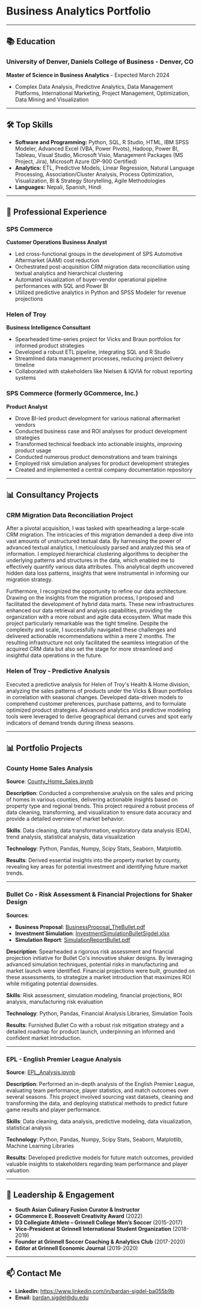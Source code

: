 
# Business Analytics Portfolio

---

## 📚 Education

### **University of Denver, Daniels College of Business** - Denver, CO
**Master of Science in Business Analytics** - Expected March 2024
- Complex Data Analysis, Predictive Analytics, Data Management Platforms, International Marketing, Project Management, Optimization, Data Mining and Visualization

---

## 🛠️ Top Skills

- **Software and Programming:** Python, SQL, R Studio, HTML, IBM SPSS Modeler, Advanced Excel (VBA, Power Pivots), Hadoop, Power BI, Tableau, Visual Studio, Microsoft Visio, Management Packages (MS Project, Jira), Microsoft Azure (DP-900 Certified)
- **Analytics:** ETL, Predictive Models, Linear Regression, Natural Language Processing, Association/Cluster Analysis, Process Optimization, Visualization, BI & Strategy Storytelling, Agile Methodologies
- **Languages:** Nepali, Spanish, Hindi

---

## 💼 Professional Experience

### **SPS Commerce**
**Customer Operations Business Analyst**
- Led cross-functional groups in the development of SPS Automotive Aftermarket (AAM) cost reduction
- Orchestrated post-acquisition CRM migration data reconciliation using textual analytics and hierarchical clustering
- Automated visualization of buyer-vendor operational pipeline performances with SQL and Power BI
- Utilized predictive analytics in Python and SPSS Modeler for revenue projections

### **Helen of Troy**
**Business Intelligence Consultant**
- Spearheaded time-series project for Vicks and Braun portfolios for informed product strategies
- Developed a robust ETL pipeline, integrating SQL and R Studio
- Streamlined data management processes, reducing project delivery timeline
- Collaborated with stakeholders like Nielsen & IQVIA for robust reporting systems

### **SPS Commerce (formerly GCommerce, Inc.)**
**Product Analyst**
- Drove BI-led product development for various national aftermarket vendors
- Conducted business case and ROI analyses for product development strategies
- Transformed technical feedback into actionable insights, improving product usage
- Conducted numerous product demonstrations and team trainings
- Employed risk simulation analyses for product development strategies
- Created and implemented a central company documentation repository

---

## 📊 Consultancy Projects

### CRM Migration Data Reconciliation Project

After a pivotal acquisition, I was tasked with spearheading a large-scale CRM migration. The intricacies of this migration demanded a deep dive into vast amounts of unstructured textual data. By harnessing the power of advanced textual analytics, I meticulously parsed and analyzed this sea of information. I employed hierarchical clustering algorithms to decipher the underlying patterns and structures in the data, which enabled me to effectively quantify various data attributes. This analytical depth uncovered hidden data loss patterns, insights that were instrumental in informing our migration strategy.

Furthermore, I recognized the opportunity to refine our data architecture. Drawing on the insights from the migration process, I proposed and facilitated the development of hybrid data marts. These new infrastructures enhanced our data retrieval and analysis capabilities, providing the organization with a more robust and agile data ecosystem. What made this project particularly remarkable was the tight timeline. Despite the complexity and scale, I successfully navigated these challenges and delivered actionable recommendations within a mere 2 months. The resulting infrastructure not only facilitated the seamless integration of the acquired CRM data but also set the stage for more streamlined and insightful data operations in the future.

### Helen of Troy - Predictive Analysis
Executed a predictive analysis for Helen of Troy's Health & Home division, analyzing the sales patterns of products under the Vicks & Braun portfolios in correlation with seasonal changes. Developed data-driven models to comprehend customer preferences, purchase patterns, and to formulate optimized product strategies. Advanced analytics and predictive modeling tools were leveraged to derive geographical demand curves and spot early indicators of demand trends during illness seasons.

---

## 📊 Portfolio Projects

### County Home Sales Analysis

**Source**: [County_Home_Sales.ipynb](#)

**Description**: Conducted a comprehensive analysis on the sales and pricing of homes in various counties, delivering actionable insights based on property type and regional trends. This project required a robust process of data cleaning, transforming, and visualization to ensure data accuracy and provide a detailed overview of market behavior.

**Skills**: Data cleaning, data transformation, exploratory data analysis (EDA), trend analysis, statistical analysis, data visualization

**Technology**: Python, Pandas, Numpy, Scipy Stats, Seaborn, Matplotlib.

**Results**: Derived essential insights into the property market by county, revealing key areas for potential investment and identifying future market trends.

---

### Bullet Co - Risk Assessment & Financial Projections for Shaker Design

**Sources**:
- **Business Proposal**: [BusinessProposal_TheBullet.pdf](https://BardanSigdel.github.io/projects/BusinessProposal_TheBullet.pdf)
- **Investment Simulation**: [InvestmentSimulationBulletSigdel.xlsx](https://BardanSigdel.github.io/projects/InvestmentSimulationBulletSigdel.xlsx)
- **Simulation Report**: [SimulationReportBullet.pdf](https://BardanSigdel.github.io/tree/main/projects/SimulationReportBullet.pdf)

**Description**: Spearheaded a rigorous risk assessment and financial projection initiative for Bullet Co's innovative shaker designs. By leveraging advanced simulation techniques, potential risks in manufacturing and market launch were identified. Financial projections were built, grounded on these assessments, to strategize a market introduction that maximizes ROI while mitigating potential downsides.

**Skills**: Risk assessment, simulation modeling, financial projections, ROI analysis, manufacturing risk evaluation

**Technology**: Python, Pandas, Financial Analysis Libraries, Simulation Tools

**Results**: Furnished Bullet Co with a robust risk mitigation strategy and a detailed roadmap for product launch, underpinning an informed and confident market introduction.

---

### EPL - English Premier League Analysis

**Source**: [EPL_Analysis.ipynb](#)

**Description**: Performed an in-depth analysis of the English Premier League, evaluating team performance, player statistics, and match outcomes over several seasons. This project involved sourcing vast datasets, cleaning and transforming the data, and deploying statistical methods to predict future game results and player performance.

**Skills**: Data cleaning, data analysis, predictive modeling, data visualization, statistical analysis

**Technology**: Python, Pandas, Numpy, Scipy Stats, Seaborn, Matplotlib, Machine Learning Libraries

**Results**: Developed predictive models for future match outcomes, provided valuable insights to stakeholders regarding team performance and player valuation.

---

## 🌟 Leadership & Engagement

- **South Asian Culinary Fusion Curator & Instructor**
- **GCommerce E. Roosevelt Creativity Award** (2022)
- **D3 Collegiate Athlete – Grinnell College Men’s Soccer** (2015-2017)
- **Vice-President at Grinnell International Student Organization** (2018-2019)
- **Founder at Grinnell Soccer Coaching & Analytics Club** (2017-2020)
- **Editor at Grinnell Economic Journal** (2019-2020)

---

## 📫 Contact Me

- **LinkedIn:** https://www.linkedin.com/in/bardan-sigdel-ba055b9b
- **Email:** bardan.sigdel@du.edu

